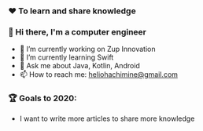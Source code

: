 ### :heart: To learn and share knowledge
### 👋 Hi there,  I'm a computer engineer 

- 🔭 I’m currently working on Zup Innovation
- 🌱 I’m currently learning Swift
- 💬 Ask me about Java, Kotlin, Android
- 📫 How to reach me: heliohachimine@gmail.com

### :trophy: Goals to 2020:
- I want to write more articles to share more knowledge
